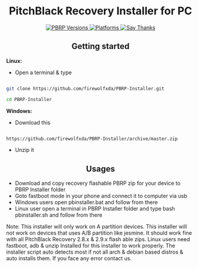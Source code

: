 <h1 align="center">
PitchBlack Recovery Installer for PC
</h1>

<div align="center">
<!-- PBRP Versions-->
<a href="#">
   <img src="https://img.shields.io/badge/PBRP-v2.8.x--2.9.x-blue.svg?style=flat-square"
     alt="PBRP Versions" />
 </a>
<!-- Platforms -->
 <a href="#">
    <img src="https://img.shields.io/badge/Platform-Windows%20%7C%20Linux-lightgrey.svg?style=flat-square"
    alt="Platforms">
 </a>
<!-- Say Thanks -->
 <a href="https://saythanks.io/to/firewolfxda">
    <img src="https://img.shields.io/badge/Say%20Thanks-!-1EAEDB.svg?style=flat-square"
      alt="Say Thanks" />
  </a>

 </div>

<h2 align="center">
Getting started
</h2>

 **Linux:**

- Open a terminal & type

```bash

git clone https://github.com/firewolfxda/PBRP-Installer.git

cd PBRP-Installer

```


 **Windows:**

- Download this

```bash

https://github.com/firewolfxda/PBRP-Installer/archive/master.zip

```

- Unzip it



<h2 align="center">
Usages
</h2>

- Download and copy recovery flashable PBRP zip for your device to PBRP Installer folder
- Goto fastboot mode in your phone and connect it to computer via usb
- Windows users open pbinstaller.bat and follow from there
- Linux user open a terminal in PBRP Installer folder and type bash pbinstaller.sh and follow from there




Note: This installer will only work on A partition devices. This installer will not work on devices that uses A/B partition like jesmine. It should work fine with all PitchBlack Recovery 2.8.x & 2.9.x flash able zips. Linux users need fastboot, adb & unzip Installed for this installer to work properly. The installer script auto detects most if not all arch & debian based distros & auto installs them. If you face any error contact us.
